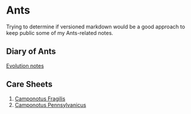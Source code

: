 # Ants

Trying to determine if versioned markdown would be a good approach to keep public some of my Ants-related notes.

## Diary of Ants
[Evolution notes](./diary.md)

## Care Sheets

1. [Camponotus Fragilis](./camponotus-fragilis.md)
1. [Camponotus Pennsylvanicus](./camponotus-pennsylvanicus.md)
